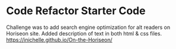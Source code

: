 # Code Refactor Starter Code
Challenge was to add search engine optimization for alt readers on Horiseon site.
Added description of text in both html & css files.
https://inichelle.github.io/On-the-Horiseon/
